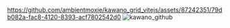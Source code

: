 https://github.com/ambientmoxie/kawano_grid_vitejs/assets/87242351/79db082a-fac8-4120-8393-acf7802542d0
![kawano_github](https://github.com/ambientmoxie/kawano_grid_vitejs/assets/87242351/d8d81f3a-0f4b-4790-8ab7-b00b6c4f1369)
